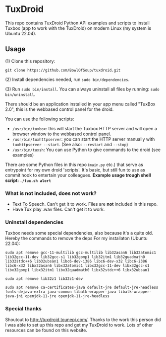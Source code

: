 # TuxDroid
This repo contains TuxDroid Python API examples and scripts to install Tuxbox (app to work with the TuxDroid) on modern Linux (my system is Ubuntu 22.04).

## Usage
(1) Clone this repository:
```
git clone https://github.com/BowlOfSoup/tuxdroid.git
```

(2) Install dependencies needed, run `sudo bin/dependencies`.

(3) Run `sudo bin/install`. You can always uninstall all files by running: `sudo bin/uninstall`.

There should be an application installed in your app menu called "TuxBox 2.0", this is the webbased control panel for the droid.

You can use the following scripts:
* `/usr/bin/tuxbox`: this will start the Tuxbox HTTP server and will open a browser window to the webbased control panel.
* `/usr/bin/tuxhttpserver`: you can start the HTTP server manually with `tuxhttpserver --start`. (See also: `--restart` and `--stop`)
* `/usr/bin/tuxsh`: You can use Python to give commands to the droid (see examples)

There are some Python files in this repo (`main.py` etc.) that serve as entrypoint for my own droid 'scripts'. It's basic, but still fun to use as commit hook to entertain your colleagues. **Example usage trough shell script: `./tux.sh alert`**

### What is not included, does not work?
* Text To Speech. Can't get it to work. Files are **not** included in this repo.
* Have Tux play .wav files. Can't get it to work.

### Uninstall dependencies
Tuxbox needs some special dependencies, also because it's a quite old. Hereby the commands to remove the deps For my installaton (Ubuntu 22.04):

```
sudo apt remove gcc-11-multilib gcc-multilib lib32asan6 lib32atomic1 lib32gcc-11-dev lib32gcc-s1 lib32gomp1 lib32itm1 lib32quadmath0 lib32stdc++6 lib32ubsan1 libc6-dev-i386 libc6-dev-x32 libc6-i386 libc6-x32 libx32asan6 libx32atomic1 libx32gcc-11-dev libx32gcc-s1 libx32gomp1 libx32itm1 libx32quadmath0 libx32stdc++6 libx32ubsan1 

sudo apt remove lib32z1 lib32z1-dev

sudo apt remove ca-certificates-java default-jre default-jre-headless fonts-dejavu-extra java-common libatk-wrapper-java libatk-wrapper-java-jni openjdk-11-jre openjdk-11-jre-headless
```

### Special thanks
Shoutout to http://tuxdroid.tounepi.com/. Thanks to the work this person did I was able to set up this repo and get my TuxDroid to work. Lots of other resources can be found on this website.